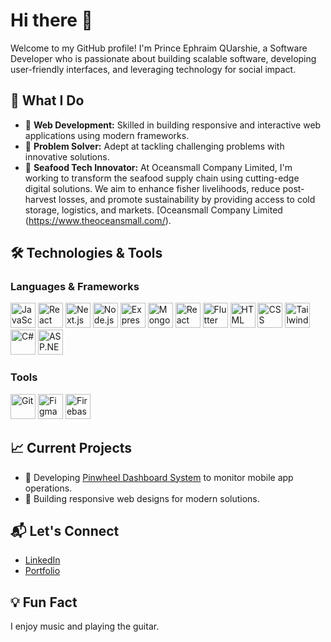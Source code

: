 # Hi there 👋

Welcome to my GitHub profile! I'm Prince Ephraim QUarshie, a Software Developer who is passionate about building scalable software, developing user-friendly interfaces, and leveraging technology for social impact.

## 🌟 What I Do
- 🚀 **Web Development:** Skilled in building responsive and interactive web applications using modern frameworks.
- 🧠 **Problem Solver:** Adept at tackling challenging problems with innovative solutions.
- 🦐 **Seafood Tech Innovator:** At Oceansmall Company Limited, I'm working to transform the seafood supply chain using cutting-edge digital solutions. We aim to enhance fisher livelihoods, reduce post-harvest losses, and promote sustainability by providing access to cold storage, logistics, and markets. [Oceansmall Company Limited (https://www.theoceansmall.com/).

## 🛠️ Technologies & Tools
### Languages & Frameworks
<p align="left"> 
<img src="https://cdn.jsdelivr.net/gh/devicons/devicon/icons/javascript/javascript-original.svg" alt="JavaScript" width="40" height="40" /> 
  <img src="https://cdn.jsdelivr.net/gh/devicons/devicon/icons/react/react-original.svg" alt="React" width="40" height="40" /> 
  <img src="https://cdn.jsdelivr.net/gh/devicons/devicon/icons/nextjs/nextjs-original.svg" alt="Next.js" width="40" height="40" /> 
  <img src="https://cdn.jsdelivr.net/gh/devicons/devicon/icons/nodejs/nodejs-original.svg" alt="Node.js" width="40" height="40" /> 
  <img src="https://cdn.jsdelivr.net/gh/devicons/devicon/icons/express/express-original.svg" alt="Express.js" width="40" height="40" />
  <img src="https://cdn.jsdelivr.net/gh/devicons/devicon/icons/mongodb/mongodb-original.svg" alt="MongoDB" width="40" height="40" /> 
  <img src="[https://cdn.jsdelivr.net/gh/devicons/devicon/icons/react/react-original.svg](https://cdn.shopaccino.com/igmguru/articles/What-Is-React-Native.png?v=491)" alt="React Native" width="40" height="40" /> 
  <img src="https://cdn.jsdelivr.net/gh/devicons/devicon/icons/flutter/flutter-original.svg" alt="Flutter" width="40" height="40" /> 
  <img src="https://cdn.jsdelivr.net/gh/devicons/devicon/icons/html5/html5-original.svg" alt="HTML" width="40" height="40" /> 
  <img src="https://cdn.jsdelivr.net/gh/devicons/devicon/icons/css3/css3-original.svg" alt="CSS" width="40" height="40" /> 
  <img src="https://upload.wikimedia.org/wikipedia/commons/thumb/d/d5/Tailwind_CSS_Logo.svg/2560px-Tailwind_CSS_Logo.svg.png" alt="Tailwind CSS" width="40" height="40" /> 
  <img src="https://cdn.jsdelivr.net/gh/devicons/devicon/icons/csharp/csharp-original.svg" alt="C#" width="40" height="40" /> 
  <img src="https://cdn.jsdelivr.net/gh/devicons/devicon/icons/dotnetcore/dotnetcore-original.svg" alt="ASP.NET Core" width="40" height="40" /> 
</p>

### Tools
<p align="left">
  <img src="https://cdn.jsdelivr.net/gh/devicons/devicon/icons/git/git-original.svg" alt="Git" width="40" height="40" />
  <img src="https://cdn.jsdelivr.net/gh/devicons/devicon/icons/figma/figma-original.svg" alt="Figma" width="40" height="40" />
  <img src="https://cdn.jsdelivr.net/gh/devicons/devicon/icons/firebase/firebase-plain.svg" alt="Firebase" width="40" height="40" />
</p>

## 📈 Current Projects
- 🌱 Developing [Pinwheel Dashboard System](#) to monitor mobile app operations.
- 🧩 Building responsive web designs for modern solutions.

## 📬 Let's Connect
- [LinkedIn](https://linkedin.com/in/your-profile)
- [Portfolio](https://my-portfolio-f3614e.netlify.app/)

## 💡 Fun Fact
I enjoy music and playing the guitar.

